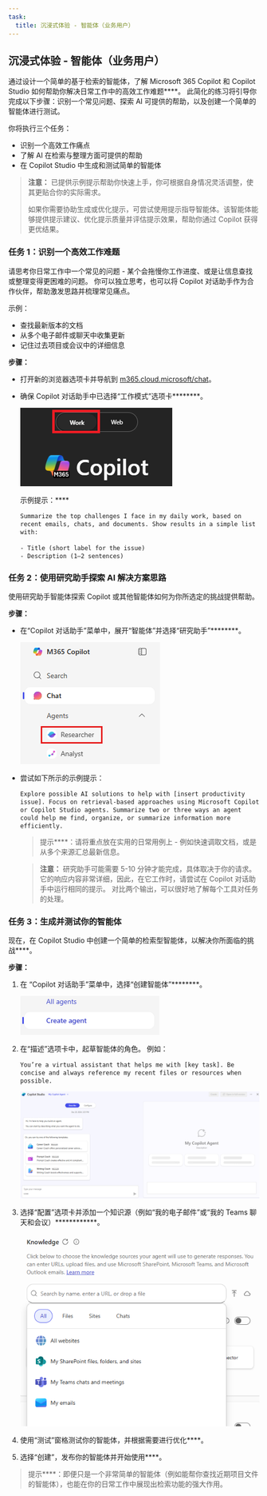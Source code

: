 ```yaml
---
task:
  title: 沉浸式体验 - 智能体（业务用户）
---
```


## 沉浸式体验 - 智能体（业务用户）

通过设计一个简单的基于检索的智能体，了解 Microsoft 365 Copilot 和 Copilot Studio 如何帮助你解决日常工作中的高效工作难题****。 此简化的练习将引导你完成以下步骤：识别一个常见问题、探索 AI 可提供的帮助，以及创建一个简单的智能体进行测试。  

你将执行三个任务：

- 识别一个高效工作痛点  
- 了解 AI 在检索与整理方面可提供的帮助  
- 在 Copilot Studio 中生成和测试简单的智能体  

> **注意：** 已提供示例提示帮助你快速上手，你可根据自身情况灵活调整，使其更贴合你的实际需求。  
>
> 如果你需要协助生成或优化提示，可尝试使用提示指导智能体。该智能体能够提供提示建议、优化提示质量并评估提示效果，帮助你通过 Copilot 获得更优结果<a href="https://appsource.microsoft.com/en-us/product/office/WA200007578" target="_blank"></a>。

### 任务 1：识别一个高效工作难题  

请思考你日常工作中一个常见的问题 - 某个会拖慢你工作进度、或是让信息查找或整理变得更困难的问题。 你可以独立思考，也可以将 Copilot 对话助手作为合作伙伴，帮助激发思路并梳理常见痛点。

示例：

- 查找最新版本的文档  
- 从多个电子邮件或聊天中收集更新  
- 记住过去项目或会议中的详细信息  

**步骤：**  

- 打开新的浏览器选项卡并导航到 [m365.cloud.microsoft/chat](https://m365.cloud.microsoft/chat)。 

- 确保 Copilot 对话助手中已选择“工作模式”选项卡********。  

   ![显示 Copilot 对话助手中的“工作模式”选项卡的屏幕截图。](../Prompts/Media/work-mode.png)  

    示例提示：****

    ```text
    Summarize the top challenges I face in my daily work, based on recent emails, chats, and documents. Show results in a simple list with: 
    
    - Title (short label for the issue) 
    - Description (1–2 sentences) 
    ```  

### 任务 2：使用研究助手探索 AI 解决方案思路  

使用研究助手智能体探索 Copilot 或其他智能体如何为你所选定的挑战提供帮助。

**步骤：**  

- 在“Copilot 对话助手”菜单中，展开“智能体”并选择“研究助手”********。  

   ![显示在 M365 Copilot 菜单中选中“研究助手”的屏幕截图。](../Prompts/Media/researcher.png)  

- 尝试如下所示的示例提示：  

   ```text
   Explore possible AI solutions to help with [insert productivity issue]. Focus on retrieval-based approaches using Microsoft Copilot or Copilot Studio agents. Summarize two or three ways an agent could help me find, organize, or summarize information more efficiently.
   ```  

    > 提示****：请将重点放在实用的日常用例上 - 例如快速调取文档，或是从多个来源汇总最新信息。
  
    > **注意：** 研究助手可能需要 5-10 分钟才能完成，具体取决于你的请求。 它的响应内容非常详细，因此，在它工作时，请尝试在 Copilot 对话助手中运行相同的提示。 对比两个输出，可以很好地了解每个工具对任务的处理。
    
### 任务 3：生成并测试你的智能体  

现在，在 Copilot Studio 中创建一个简单的检索型智能体，以解决你所面临的挑战****。  

**步骤：**  

1. 在 “Copilot 对话助手”菜单中，选择“创建智能体”********。

   ![显示创建智能体链接的屏幕截图。](../Prompts/Media/create-agent.png)  

1. 在“描述”选项卡中，起草智能体的角色。 例如：  

   ```text
   You’re a virtual assistant that helps me with [key task]. Be concise and always reference my recent files or resources when possible.
   ```  

   ![显示描述智能体的屏幕截图，其中填充了示例提示。](../Prompts/Media/create-agent-through-describe.png)  

1. 选择“配置”选项卡并添加一个知识源（例如“我的电子邮件”或“我的 Teams 聊天和会议）************。

    ![显示代理生成器中知识源部分的屏幕截图。](../Prompts/Media/knowledge-sources.png)

1. 使用“测试”窗格测试你的智能体，并根据需要进行优化****。  
1. 选择“创建”，发布你的智能体并开始使用****。  

> 提示****：即便只是一个非常简单的智能体（例如能帮你查找近期项目文件的智能体），也能在你的日常工作中展现出检索功能的强大作用。

